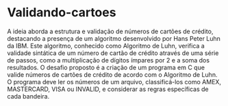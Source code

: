 # Validando-cartoes

A ideia aborda a estrutura e validação de números de cartões de crédito, destacando a presença de um algoritmo desenvolvido por Hans Peter Luhn da IBM. Este algoritmo, conhecido como Algoritmo de Luhn, verifica a validade sintática de um número de cartão de crédito através de uma série de passos, como a multiplicação de dígitos ímpares por 2 e a soma dos resultados. O desafio proposto é a criação de um programa em C que valide números de cartões de crédito de acordo com o Algoritmo de Luhn. O programa deve ler os números de um arquivo, classificá-los como AMEX, MASTERCARD, VISA ou INVALID, e considerar as regras específicas de cada bandeira.
